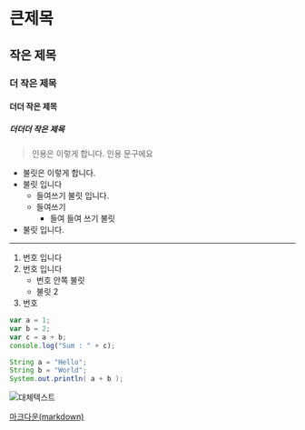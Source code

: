 # 큰제목
## 작은 제목
### 더 작은 제목
#### 더더 작은 제목
##### 더더더 작은 제목

> 인용은 이렇게 합니다.
> 인용 문구에요

* 불릿은 이렇게 합니다.
* 불릿 입니다
  * 들여쓰기 불릿 입니다.
  * 들여쓰기
    * 들여 들여 쓰기 불릿
* 불릿 입니다.

----

1. 번호 입니다
2. 번호 입니다
	* 번호 안쪽 불릿
	* 불릿 2
1. 번호

```javascript
var a = 1;
var b = 2;
var c = a + b;
console.log("Sum : " + c);
```

```java
String a = "Hello";
String b = "World";
System.out.println( a + b );
```



![대체텍스트](http://pad.haroopress.com/docs/ko/markdown/images/markdown_128.png)

[마크다운(markdown)](http://daringfireball.net/projects/markdown/)